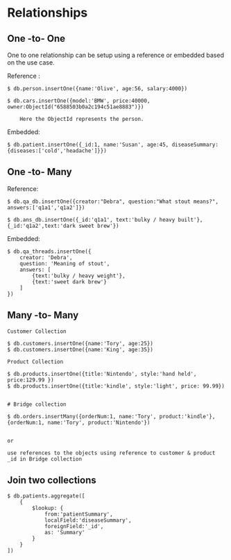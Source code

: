 
# Relationships

## One -to- One

One to one relationship can be setup using a reference or embedded based on the use case. 


Reference : 

    $ db.person.insertOne({name:'Olive', age:56, salary:4000})

    $ db.cars.insertOne({model:'BMW', price:40000, owner:ObjectId("6588503b0a2c194c51ae8883")})

        Here the ObjectId represents the person. 



Embedded:

    $ db.patient.insertOne({_id:1, name:'Susan', age:45, diseaseSummary:{diseases:['cold','headache']}})



## One -to- Many 

Reference: 

    $ db.qa_db.insertOne({creator:"Debra", question:"What stout means?", answers:['q1a1','q1a2']})

    $ db.ans_db.insertOne({_id:'q1a1', text:'bulky / heavy built'}, {_id:'q1a2',text:'dark sweet brew'})


Embedded:

    $ db.qa_threads.insertOne({
        creator: 'Debra',
        question: 'Meaning of stout',
        answers: [
            {text:'bulky / heavy weight'},
            {text:'sweet dark brew'} 
        ]
    })


## Many -to- Many


    Customer Collection

    $ db.customers.insertOne({name:'Tory', age:25})
    $ db.customers.insertOne({name:'King', age:35})

    Product Collection 

    $ db.products.insertOne({title:'Nintendo', style:'hand held', price:129.99 })
    $ db.products.insertOne({title:'kindle', style:'light', price: 99.99})


    # Bridge collection

    $ db.orders.insertMany({orderNum:1, name:'Tory', product:'kindle'},{orderNum:1, name:'Tory', product:'Nintendo'})


    or

    use references to the objects using reference to customer & product _id in Bridge collection



## Join two collections 

    $ db.patients.aggregate([
        { 
            $lookup: {
                from:'patientSummary',
                localField:'diseaseSummary',
                foreignField:'_id',
                as: 'Summary'
            }
        }
    ])



